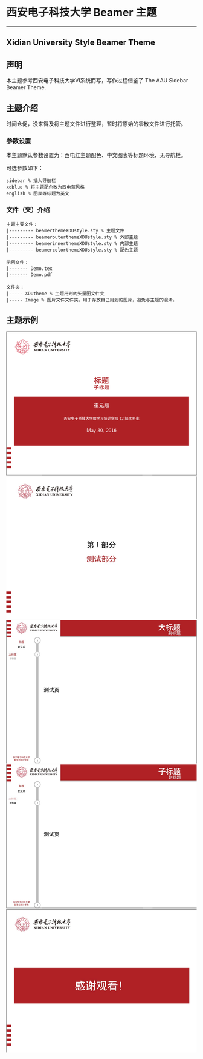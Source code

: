 # 西安电子科技大学 Beamer 主题
---
Xidian University Style Beamer Theme
---

## 声明
本主题参考西安电子科技大学VI系统而写，写作过程借鉴了 The AAU Sidebar Beamer Theme.

## 主题介绍

时间仓促，没来得及将主题文件进行整理，暂时将原始的零散文件进行托管。

### 参数设置

本主题默认参数设置为：西电红主题配色、中文图表等标题环境、无导航栏。

可选参数如下：

	sidebar % 插入导航栏
	xdblue % 将主题配色改为西电蓝风格
	english % 图表等标题为英文

### 文件（夹）介绍

	主题主要文件：
	|--------- beamerthemeXDUstyle.sty % 主题文件
	|--------- beamerouterthemeXDUstyle.sty % 外部主题
	|--------- beamerinnerthemeXDUstyle.sty % 内部主题
	|--------- beamercolorthemeXDUstyle.sty % 配色主题

	示例文件：
	|------- Demo.tex
	|------- Demo.pdf

	文件夹：
	|----- XDUtheme % 主题用到的矢量图文件夹
	|----- Image % 图片文件文件夹，用于存放自己用到的图片，避免与主题的混淆。

## 主题示例

![图一](./Image/Demo_1.png)
![图二](./Image/Demo_2.png)
![图三](./Image/Demo_3.png)
![图四](./Image/Demo_4.png)
![图五](./Image/Demo_5.png)
	
	